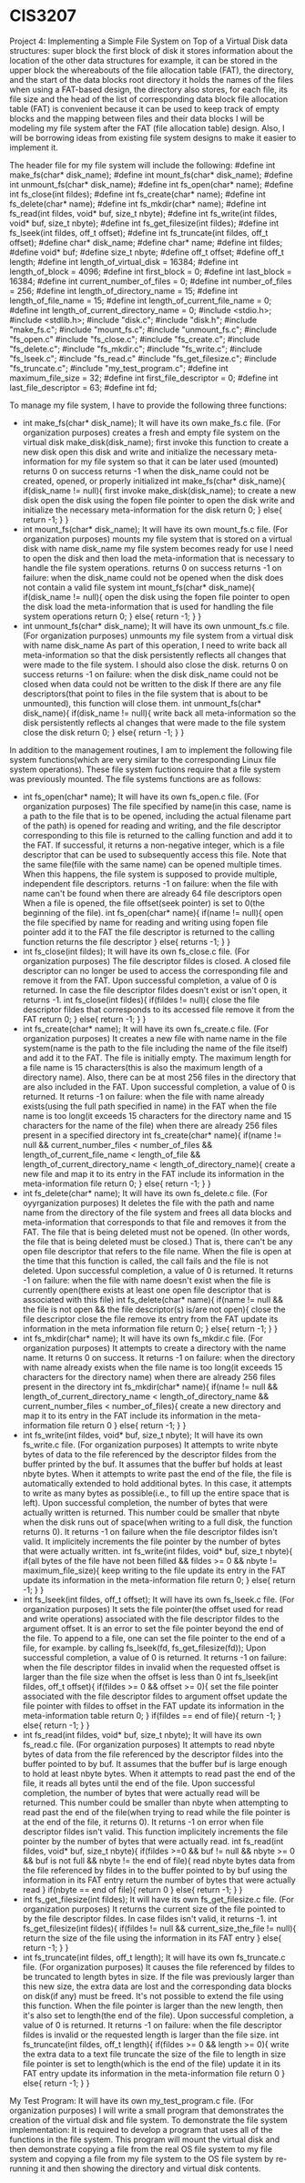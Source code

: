 # CIS3207
Project 4: Implementing a Simple File System on Top of a Virtual Disk
data structures:
super block
  the first block of disk
  it stores information about the location of the other data structures
  for example, it can be stored in the upper block the whereabouts of the file allocation table (FAT), the directory, and the  start of the data blocks
root directory
  it holds the names of the files
  when using a FAT-based design, the directory also stores, for each file, its file size and the head of the list of corresponding data block
file allocation table (FAT)
  is convenient because it can be used to keep track of empty blocks and the mapping between files and their data blocks
I will be modeling my file system after the FAT (file allocation table) design.
Also, I will be borrowing ideas from existing file system designs to make it easier to implement it.

The header file for my file system will include the following:
  #define int make_fs(char* disk_name);
  #define int mount_fs(char* disk_name);
  #define int unmount_fs(char* disk_name);
  #define int fs_open(char* name);
  #define int fs_close(int fildes);
  #define int fs_create(char* name);
  #define int fs_delete(char* name);
  #define int fs_mkdir(char* name);
  #define int fs_read(int fildes, void* buf, size_t nbyte);
  #define int fs_write(int fildes, void* buf, size_t nbyte);
  #define int fs_get_filesize(int fildes);
  #define int fs_lseek(int fildes, off_t offset);
  #define int fs_truncate(int fildes, off_t offset);
  #define char* disk_name;
  #define char* name;
  #define int fildes;
  #define void* buf;
  #define size_t nbyte;
  #define off_t offset;
  #define off_t length;
  #define int length_of_virtual_disk = 16384;
  #define int length_of_block = 4096;
  #define int first_block = 0;
  #define int last_block = 16384;
  #define int current_number_of_files = 0;
  #define int number_of_files = 256;
  #define int length_of_directory_name = 15;
  #define int length_of_file_name = 15;
  #define int length_of_current_file_name = 0;
  #define int length_of_current_directory_name = 0;
  #include <stdio.h>;
  #include <stdlib.h>;
  #include "disk.c";
  #include "disk.h";
  #include "make_fs.c";
  #include "mount_fs.c";
  #include "unmount_fs.c";
  #include "fs_open.c"
  #include "fs_close.c";
  #include "fs_create.c";
  #include "fs_delete.c";
  #include "fs_mkdir.c";
  #include "fs_write.c";
  #include "fs_lseek.c";
  #include "fs_read.c"
  #include "fs_get_filesize.c";
  #include "fs_truncate.c";
  #include "my_test_program.c";
  #define int maximum_file_size = 32;
  #define int first_file_descriptor = 0;
  #define int last_file_descriptor = 63;
  #define int fd;
  
To manage my file system, I have to provide the following three functions:
- int make_fs(char* disk_name);
    It will have its own make_fs.c file. (For organization purposes)
    creates a fresh and empty file system on the virtual disk
    make_disk(disk_name);
      first invoke this function to create a new disk
    open this disk and write and initialize the necessary meta-information for my file system so that it can be later used (mounted)
    returns 0 on success
    returns -1 when the disk_name could not be created, opened, or properly initialized
int make_fs(char* disk_name){
	if(disk_name != null){
		first invoke make_disk(disk_name); to create a new disk
		open the disk using the fopen file pointer to open the disk
		write and initialize the necessary meta-information for the disk
		return 0;
	}
	else{
		return -1;
	}
}
- int mount_fs(char* disk_name);
    It will have its own mount_fs.c file. (For organization purposes)
    mounts my file system that is stored on a virtual disk with name disk_name
    my file system becomes ready for use
    I need to open the disk and then load the meta-information that is necessary to handle the file system operations.
    returns 0 on success
    returns -1 on failure:
      when the disk_name could not be opened
      when the disk does not contain a valid file system
int mount_fs(char* disk_name){
	if(disk_name != null){
		open the disk using the fopen file pointer to open the disk
		load the meta-information that is used for handling the file system operations
		return 0;
	}
	else{
		return -1;
	}
}
- int unmount_fs(char* disk_name);
    It will have its own unmount_fs.c file. (For organization purposes)
    unmounts my file system from a virtual disk with name disk_name
    As part of this operation, I need to write back all meta-information so that the disk persistently reflects all changes that were made to the file system.
    I should also close the disk.
    returns 0 on success
    returns -1 on failure:
      when the disk disk_name could not be closed
      when data could not be written to the disk
    If there are any file descriptors(that point to files in the file system that is about to be unmounted), this function will close them.
int unmount_fs(char* disk_name){
	if(disk_name != null){
		write back all meta-information so the disk persistently reflects al changes that were made to the file system
		close the disk
		return 0;
	}
	else{
		return -1;
	}
} 

In addition to the management routines, I am to implement the following file system functions(which are very similar to the corresponding Linux file system operations). These file system fuctions require that a file system was previously mounted. The file systems functions are as follows:
- int fs_open(char* name);
    It will have its own fs_open.c file. (For organization purposes)
    The file specified by name(in this case, name is a path to the file that is to be opened, including the actual filename part of the path) is opened for reading and writing, and the file descriptor corresponding to this file is returned to the calling function and add it to the FAT.
    If successful, it returns a non-negative integer, which is a file descriptor that can be used to subsequently access this file.
    Note that the same file(file with the same name) can be opened multiple times.
    When this happens, the file system is supposed to provide multiple, independent file descriptors.
    returns -1 on failure:
      when the file with name can't be found
      when there are already 64 file descriptors open
     When a file is opened, the file offset(seek pointer) is set to 0(the beginning of the file).
int fs_open(char* name){
	if(name != null){
		open the file specified by name for reading and writing using fopen file pointer
		add it to the FAT
		the file descriptor is returned to the calling function
		returns the file descriptor
	}
	else{
		returns -1;
	}
}
- int fs_close(int fildes);
    It will have its own fs_close.c file. (For organization purposes)
    The file descriptor fildes is closed.
    A closed file descriptor can no longer be used to access the corresponding file and remove it from the FAT.
    Upon successful completion, a value of 0 is returned.
    In case the file descriptor fildes doesn't exist or isn't open, it returns -1.
int fs_close(int fildes){
	if(fildes != null){
		close the file descriptor fildes that corresponds to its accessed file
		remove it from the FAT
		return 0;
	}
	else{
		return -1;
	}
}
- int fs_create(char* name);
    It will have its own fs_create.c file. (For organization purposes)
    It creates a new file with name name in the file system(name is the path to the file including the name of the file itself) and add it to the FAT.
    The file is initially empty.
    The maximum length for a file name is 15 characters(this is also the maximum length of a directory name).
    Also, there can be at most 256 files in the directory that are also included in the FAT.
    Upon successful completion, a value of 0 is returned.
    It returns -1 on failure:
      when the file with name already exists(using the full path specified in name) in the FAT
      when the file name is too long(it exceeds 15 characters for the directory name and 15 characters for the name of the file)
      when there are already 256 files present in a specified directory
int fs_create(char* name){
	if(name != null && current_number_files < number_of_files && length_of_current_file_name < length_of_file && length_of_current_directory_name < length_of_directory_name){
		create a new file and map it to its entry in the FAT
		include its information in the meta-information file
		return 0;
	}
	else{
		return -1;
	}
}
- int fs_delete(char* name);
    It will have its own fs_delete.c file. (For oyyrganization purposes)
    It deletes the file with the path and name name from the directory of the file system and frees all data blocks and meta-information that corresponds to that file and removes it from the FAT.
    The file that is being deleted must not be opened. (In other words, the file that is being deleted must be closed.)
    That is, there can't be any open file descriptor that refers to the file name.
    When the file is open at the time that this function is called, the call fails and the file is not deleted.
    Upon successful completion, a value of 0 is returned.
    It returns -1 on failure:
      when the file with name doesn't exist
      when the file is currently open(there exists at least one open file descriptor that is associated with this file)
int fs_delete(char* name){
	if(name != null && the file is not open && the file descriptor(s) is/are not open){
		close the file descriptor
		close the file
		remove its entry from the FAT
		update its information in the meta information file
		return 0;
	}
	else{
		return -1;
	}
}
- int fs_mkdir(char* name);
    It will have its own fs_mkdir.c file. (For organization purposes)
    It attempts to create a directory with the name name.
    It returns 0 on success.
    It returns -1 on failure:
      when the directory with name already exists
      when the file name is too long(it exceeds 15 characters for the directory name)
      when there are already 256 files present in the directory
int fs_mkdir(char* name){
	if(name != null && length_of_current_directory_name < length_of_directory_name && current_number_files < number_of_files){
		create a new directory and map it to its entry in the FAT
		include its information in the meta-information file
		return 0
	}
	else{
		return -1;
	}
}
- int fs_write(int fildes, void* buf, size_t nbyte);
    It will have its own fs_write.c file. (For organization purposes)
    It attempts to write nbyte bytes of data to the file referenced by the descriptor fildes from the buffer printed by the buf.
    It assumes that the buffer buf holds at least nbyte bytes.
    When it attempts to write past the end of the file, the file is automatically extended to hold additional bytes.
    In this case, it attempts to write as many bytes as possible(i.e., to fill up the entire space that is left).
    Upon successful completion, the number of bytes that were actually written is returned.
    This number could be smaller that nbyte when the disk runs out of space(when writing to a full disk, the function returns 0).
    It returns -1 on failure when the file descriptor fildes isn't valid.
    It implicitely increments the file pointer by the number of bytes that were actually written.
int fs_write(int fildes, void* buf, size_t nbyte){
	if(all bytes of the file have not been filled && fildes >= 0 && nbyte != maximum_file_size){
		keep writing to the file
		update its entry in the FAT
		update its information in the meta-information file
		return 0;
	}
	else{
		return -1;
	}
}
- int fs_lseek(int fildes, off_t offset);
    It will have its own fs_lseek.c file. (For organization purposes)
    It sets the file pointer(the offset used for read and write operations) associated with the file descriptor fildes to the argument offset.
    It is an error to set the file pointer beyond the end of the file.
    To append to a file, one can set the file pointer to the end of a file, for example. by calling fs_lseek(fd, fs_get_filesize(fd));
    Upon successful completion, a value of 0 is returned.
    It returns -1 on failure:
      when the file descriptor fildes in invalid
      when the requested offset is larger than the file size
      when the offset is less than 0
int fs_lseek(int fildes, off_t offset){
	if(fildes >= 0 && offset >= 0){
		set the file pointer associated with the file descriptor fildes to argument offset
		update the file pointer with fildes to offset in the FAT
		update its information in the meta-information table
		return 0;
	}
	if(fildes == end of file){
		return -1;
	}
	else{
		return -1;
	}
}
- int fs_read(int fildes, void* buf, size_t nbyte);
    It will have its own fs_read.c file. (For organization purposes)
    It attempts to read nbyte bytes of data from the file referenced by the descriptor fildes into the buffer pointed to by buf.
    It assumes that the buffer buf is large enough to hold at least nbyte bytes.
    When it attempts to read past the end of the file, it reads all bytes until the end of the file.
    Upon successful completion, the number of bytes that were actually read will be returned.
    This number could be smaller than nbyte when attempting to read past the end of the file(when trying to read while the file pointer is at the end of the file, it returns 0).
    It returns -1 on error when file descriptor fildes isn't valid.
    This function implicitely increments the file pointer by the number of bytes that were actually read.
int fs_read(int fildes, void* buf, size_t nbyte){
	if(fildes >=0 && buf != null && nbyte >= 0 && buf is not full && nbyte != the end of file){
		read nbyte bytes data from the file referenced by fildes in to the buffer pointed to by buf using the information in its FAT entry
		return the number of bytes that were actually read
	}
	if(nbyte == end of file){
		return 0
	}
	else{
		return -1;
	}
}
- int fs_get_filesize(int fildes);
    It will have its own fs_get_filesize.c file. (For organization purposes)
    It returns the current size of the file pointed to by the file descriptor fildes.
    In case fildes isn't valid, it returns -1.
int fs_get_filesize(int fildes){
	if(fildes != null && current_size_the_file != null){
		return the size of the file using the information in its FAT entry
	}
	else{
		return -1;
	}
}
- int fs_truncate(int fildes, off_t length);
    It will have its own fs_truncate.c file. (For organization purposes)
    It causes the file referenced by fildes to be truncated to length bytes in size.
    If the file was previously larger than this new size, the extra data are lost and the corresponding data blocks on disk(if any) must be freed.
    It's not possible to extend the file using this function.
    When the file pointer is larger than the new length, then it's also set to length(the end of the file).
    Upon successful completion, a value of 0 is returned.
    It returns -1 on failure: when the file descriptor fildes is invalid or the requested length is larger than the file size.
int fs_truncate(int fildes, off_t length){
	if(fildes >= 0 && length >= 0){
		write the extra data to a text file
		truncate the size of the file to length in size
		file pointer is set to length(which is the end of the file)
		update it in its FAT entry
		update its information in the meta-information file
		return 0
	}
	else{
		return -1;
	}
}

My Test Program:
It will have its own my_test_program.c file. (For organization purposes)
I will write a small program that demonstrates the creation of the virtual disk and file system.
To demonstrate the file system implementation:
  It is required to develop a program that uses all of the functions in the file system.
This program will mount the virtual disk and then demonstrate copying a file from the real OS file system to my file system and copying a file from my file system to the OS file system by re-running it and then showing the directory and virtual disk contents.
